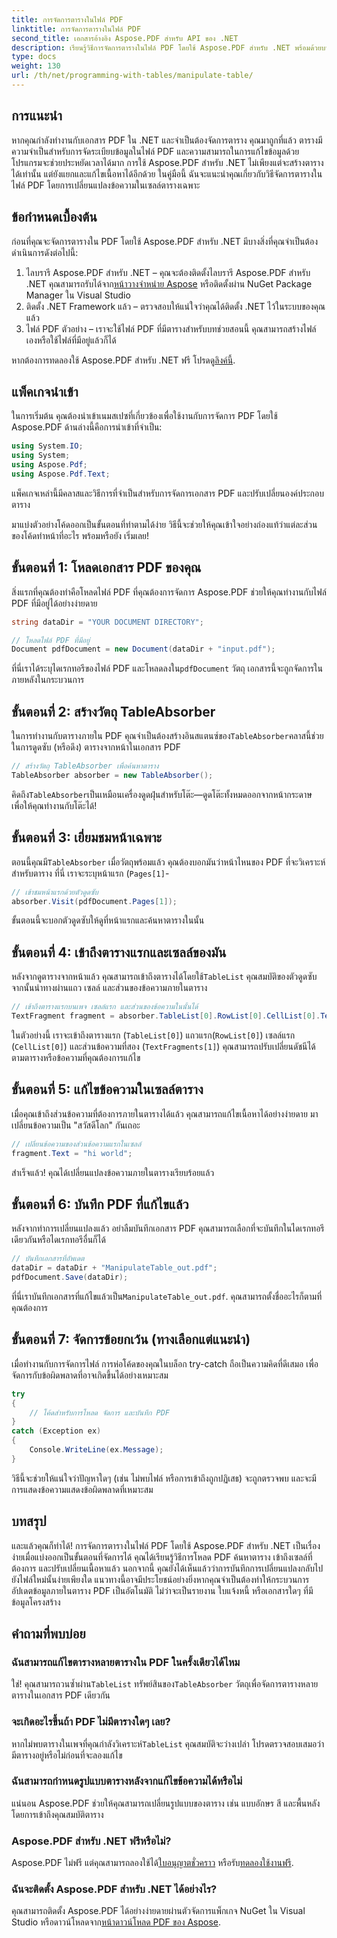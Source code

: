 ```yaml
---
title: การจัดการตารางในไฟล์ PDF
linktitle: การจัดการตารางในไฟล์ PDF
second_title: เอกสารอ้างอิง Aspose.PDF สำหรับ API ของ .NET
description: เรียนรู้วิธีการจัดการตารางในไฟล์ PDF โดยใช้ Aspose.PDF สำหรับ .NET พร้อมด้วยบทช่วยสอนทีละขั้นตอน รวมถึงตัวอย่างโค้ดและแนวทางปฏิบัติที่ดีที่สุด
type: docs
weight: 130
url: /th/net/programming-with-tables/manipulate-table/
---
```

## การแนะนำ

หากคุณกำลังทำงานกับเอกสาร PDF ใน .NET และจำเป็นต้องจัดการตาราง คุณมาถูกที่แล้ว ตารางมีความจำเป็นสำหรับการจัดระเบียบข้อมูลในไฟล์ PDF และความสามารถในการแก้ไขข้อมูลด้วยโปรแกรมจะช่วยประหยัดเวลาได้มาก การใช้ Aspose.PDF สำหรับ .NET ไม่เพียงแต่จะสร้างตารางได้เท่านั้น แต่ยังแยกและแก้ไขเนื้อหาได้อีกด้วย ในคู่มือนี้ ฉันจะแนะนำคุณเกี่ยวกับวิธีจัดการตารางในไฟล์ PDF โดยการเปลี่ยนแปลงข้อความในเซลล์ตารางเฉพาะ

## ข้อกำหนดเบื้องต้น

ก่อนที่คุณจะจัดการตารางใน PDF โดยใช้ Aspose.PDF สำหรับ .NET มีบางสิ่งที่คุณจำเป็นต้องดำเนินการดังต่อไปนี้:

1.  ไลบรารี Aspose.PDF สำหรับ .NET – คุณจะต้องติดตั้งไลบรารี Aspose.PDF สำหรับ .NET คุณสามารถรับได้จาก[หน้าวางจำหน่าย Aspose](https://releases.aspose.com/pdf/net/) หรือติดตั้งผ่าน NuGet Package Manager ใน Visual Studio
2. ติดตั้ง .NET Framework แล้ว – ตรวจสอบให้แน่ใจว่าคุณได้ติดตั้ง .NET ไว้ในระบบของคุณแล้ว
3. ไฟล์ PDF ตัวอย่าง – เราจะใช้ไฟล์ PDF ที่มีตารางสำหรับบทช่วยสอนนี้ คุณสามารถสร้างไฟล์เองหรือใช้ไฟล์ที่มีอยู่แล้วก็ได้

 หากต้องการทดลองใช้ Aspose.PDF สำหรับ .NET ฟรี โปรดดู[ลิงค์นี้](https://releases.aspose.com/).

## แพ็คเกจนำเข้า

ในการเริ่มต้น คุณต้องนำเข้าเนมสเปซที่เกี่ยวข้องเพื่อใช้งานกับการจัดการ PDF โดยใช้ Aspose.PDF ด้านล่างนี้คือการนำเข้าที่จำเป็น:

```csharp
using System.IO;
using System;
using Aspose.Pdf;
using Aspose.Pdf.Text;
```

แพ็คเกจเหล่านี้มีคลาสและวิธีการที่จำเป็นสำหรับการจัดการเอกสาร PDF และปรับเปลี่ยนองค์ประกอบตาราง

มาแบ่งตัวอย่างโค้ดออกเป็นขั้นตอนที่ทำตามได้ง่าย วิธีนี้จะช่วยให้คุณเข้าใจอย่างถ่องแท้ว่าแต่ละส่วนของโค้ดทำหน้าที่อะไร พร้อมหรือยัง เริ่มเลย!

## ขั้นตอนที่ 1: โหลดเอกสาร PDF ของคุณ

สิ่งแรกที่คุณต้องทำคือโหลดไฟล์ PDF ที่คุณต้องการจัดการ Aspose.PDF ช่วยให้คุณทำงานกับไฟล์ PDF ที่มีอยู่ได้อย่างง่ายดาย

```csharp
string dataDir = "YOUR DOCUMENT DIRECTORY";

// โหลดไฟล์ PDF ที่มีอยู่
Document pdfDocument = new Document(dataDir + "input.pdf");
```

 ที่นี่เราได้ระบุไดเรกทอรีของไฟล์ PDF และโหลดลงใน`pdfDocument` วัตถุ เอกสารนี้จะถูกจัดการในภายหลังในกระบวนการ

## ขั้นตอนที่ 2: สร้างวัตถุ TableAbsorber

 ในการทำงานกับตารางภายใน PDF คุณจำเป็นต้องสร้างอินสแตนซ์ของ`TableAbsorber`คลาสนี้ช่วยในการดูดซับ (หรือดึง) ตารางจากหน้าในเอกสาร PDF

```csharp
// สร้างวัตถุ TableAbsorber เพื่อค้นหาตาราง
TableAbsorber absorber = new TableAbsorber();
```

 คิดถึง`TableAbsorber`เป็นเหมือนเครื่องดูดฝุ่นสำหรับโต๊ะ—ดูดโต๊ะทั้งหมดออกจากหน้ากระดาษ เพื่อให้คุณทำงานกับโต๊ะได้!

## ขั้นตอนที่ 3: เยี่ยมชมหน้าเฉพาะ

 ตอนนี้คุณมี`TableAbsorber` เมื่อวัตถุพร้อมแล้ว คุณต้องบอกมันว่าหน้าไหนของ PDF ที่จะวิเคราะห์สำหรับตาราง ที่นี่ เราจะระบุหน้าแรก (`Pages[1]`-

```csharp
// เข้าชมหน้าแรกด้วยตัวดูดซับ
absorber.Visit(pdfDocument.Pages[1]);
```

ขั้นตอนนี้จะบอกตัวดูดซับให้ดูที่หน้าแรกและค้นหาตารางในนั้น

## ขั้นตอนที่ 4: เข้าถึงตารางแรกและเซลล์ของมัน

 หลังจากดูตารางจากหน้าแล้ว คุณสามารถเข้าถึงตารางได้โดยใช้`TableList` คุณสมบัติของตัวดูดซับ จากนั้นนำทางผ่านแถว เซลล์ และส่วนของข้อความภายในตาราง

```csharp
// เข้าถึงตารางแรกบนเพจ เซลล์แรก และส่วนของข้อความในนั้นได้
TextFragment fragment = absorber.TableList[0].RowList[0].CellList[0].TextFragments[1];
```

ในตัวอย่างนี้ เราจะเข้าถึงตารางแรก (`TableList[0]`) แถวแรก(`RowList[0]`) เซลล์แรก (`CellList[0]`) และส่วนข้อความที่สอง (`TextFragments[1]`) คุณสามารถปรับเปลี่ยนดัชนีได้ตามตารางหรือข้อความที่คุณต้องการแก้ไข

## ขั้นตอนที่ 5: แก้ไขข้อความในเซลล์ตาราง

เมื่อคุณเข้าถึงส่วนข้อความที่ต้องการภายในตารางได้แล้ว คุณสามารถแก้ไขเนื้อหาได้อย่างง่ายดาย มาเปลี่ยนข้อความเป็น "สวัสดีโลก" กันเถอะ

```csharp
// เปลี่ยนข้อความของส่วนข้อความแรกในเซลล์
fragment.Text = "hi world";
```

สำเร็จแล้ว! คุณได้เปลี่ยนแปลงข้อความภายในตารางเรียบร้อยแล้ว

## ขั้นตอนที่ 6: บันทึก PDF ที่แก้ไขแล้ว

หลังจากทำการเปลี่ยนแปลงแล้ว อย่าลืมบันทึกเอกสาร PDF คุณสามารถเลือกที่จะบันทึกในไดเรกทอรีเดียวกันหรือไดเรกทอรีอื่นก็ได้

```csharp
// บันทึกเอกสารที่อัพเดต
dataDir = dataDir + "ManipulateTable_out.pdf";
pdfDocument.Save(dataDir);
```

 ที่นี่เราบันทึกเอกสารที่แก้ไขแล้วเป็น`ManipulateTable_out.pdf`. คุณสามารถตั้งชื่ออะไรก็ตามที่คุณต้องการ

## ขั้นตอนที่ 7: จัดการข้อยกเว้น (ทางเลือกแต่แนะนำ)

เมื่อทำงานกับการจัดการไฟล์ การห่อโค้ดของคุณในบล็อก try-catch ถือเป็นความคิดที่ดีเสมอ เพื่อจัดการกับข้อผิดพลาดที่อาจเกิดขึ้นได้อย่างเหมาะสม

```csharp
try
{
    // โค้ดสำหรับการโหลด จัดการ และบันทึก PDF
}
catch (Exception ex)
{
    Console.WriteLine(ex.Message);
}
```

วิธีนี้จะช่วยให้แน่ใจว่าปัญหาใดๆ (เช่น ไม่พบไฟล์ หรือการเข้าถึงถูกปฏิเสธ) จะถูกตรวจพบ และจะมีการแสดงข้อความแสดงข้อผิดพลาดที่เหมาะสม

## บทสรุป

และแล้วคุณก็ทำได้! การจัดการตารางในไฟล์ PDF โดยใช้ Aspose.PDF สำหรับ .NET เป็นเรื่องง่ายเมื่อแบ่งออกเป็นขั้นตอนที่จัดการได้ คุณได้เรียนรู้วิธีการโหลด PDF ค้นหาตาราง เข้าถึงเซลล์ที่ต้องการ และปรับเปลี่ยนเนื้อหาแล้ว นอกจากนี้ คุณยังได้เห็นแล้วว่าการบันทึกการเปลี่ยนแปลงกลับไปยังไฟล์ใหม่นั้นง่ายเพียงใด แนวทางนี้อาจมีประโยชน์อย่างยิ่งหากคุณจำเป็นต้องทำให้กระบวนการอัปเดตข้อมูลภายในตาราง PDF เป็นอัตโนมัติ ไม่ว่าจะเป็นรายงาน ใบแจ้งหนี้ หรือเอกสารใดๆ ที่มีข้อมูลโครงสร้าง

## คำถามที่พบบ่อย

### ฉันสามารถแก้ไขตารางหลายตารางใน PDF ในครั้งเดียวได้ไหม  
 ใช่! คุณสามารถวนซ้ำผ่าน`TableList` ทรัพย์สินของ`TableAbsorber` วัตถุเพื่อจัดการตารางหลายตารางในเอกสาร PDF เดียวกัน

### จะเกิดอะไรขึ้นถ้า PDF ไม่มีตารางใดๆ เลย?  
 หากไม่พบตารางในเพจที่คุณกำลังวิเคราะห์`TableList` คุณสมบัติจะว่างเปล่า โปรดตรวจสอบเสมอว่ามีตารางอยู่หรือไม่ก่อนที่จะลองแก้ไข

### ฉันสามารถกำหนดรูปแบบตารางหลังจากแก้ไขข้อความได้หรือไม่  
แน่นอน Aspose.PDF ช่วยให้คุณสามารถเปลี่ยนรูปแบบของตาราง เช่น แบบอักษร สี และพื้นหลัง โดยการเข้าถึงคุณสมบัติตาราง

### Aspose.PDF สำหรับ .NET ฟรีหรือไม่?  
 Aspose.PDF ไม่ฟรี แต่คุณสามารถลองใช้ได้[ใบอนุญาตชั่วคราว](https://purchase.aspose.com/temporary-license/) หรือรับ[ทดลองใช้งานฟรี](https://releases.aspose.com/).

### ฉันจะติดตั้ง Aspose.PDF สำหรับ .NET ได้อย่างไร?  
 คุณสามารถติดตั้ง Aspose.PDF ได้อย่างง่ายดายผ่านตัวจัดการแพ็กเกจ NuGet ใน Visual Studio หรือดาวน์โหลดจาก[หน้าดาวน์โหลด PDF ของ Aspose](https://releases.aspose.com/pdf/net/).